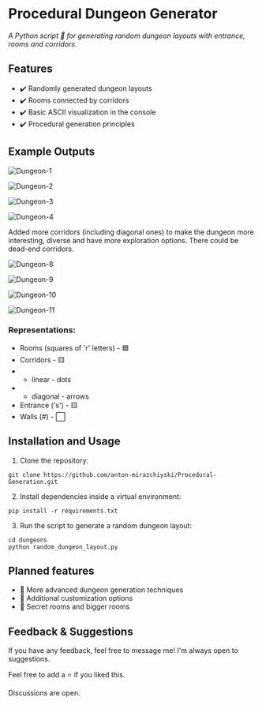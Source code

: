 # **Procedural Dungeon Generator**

_A Python script 🐍 for generating random dungeon layouts with entrance, rooms and corridors._


## Features

- ✔️ Randomly generated dungeon layouts
- ✔️ Rooms connected by corridors
- ✔️ Basic ASCII visualization in the console
- ✔️ Procedural generation principles


## Example Outputs

![Dungeon-1](https://github.com/user-attachments/assets/344caedb-8cae-46df-92e4-81a33f7f0aa7)


![Dungeon-2](https://github.com/user-attachments/assets/2999ce52-8e64-476c-8efb-90e448af4212)


![Dungeon-3](https://github.com/user-attachments/assets/ff49b12d-bd5e-4517-8685-611c99ed18d0)


![Dungeon-4](https://github.com/user-attachments/assets/0c9e5293-298b-42c7-987c-55fd3688eeb0)


Added more corridors (including diagonal ones) to make the dungeon more interesting, diverse and have more exploration options.
There could be dead-end corridors.


![Dungeon-8](https://github.com/user-attachments/assets/dddc9748-a362-421c-9e04-3fc99901908b)


![Dungeon-9](https://github.com/user-attachments/assets/7e849a63-b7d7-4f70-a07f-d8c0de616b3f)


![Dungeon-10](https://github.com/user-attachments/assets/a093cfc2-c68e-4ab7-b02a-9c23d3b3e50e)


![Dungeon-11](https://github.com/user-attachments/assets/d606bf21-7b15-435d-acfc-30369b7920df)


### Representations:

- Rooms (squares of 'r' letters) - 🟦
- Corridors - 🟨
-   - linear - dots
-   - diagonal - arrows
- Entrance ('s') - 🟨
- Walls (#) - ⬜


## Installation and Usage

1. Clone the repository:

```
git clone https://github.com/anton-mirazchiyski/Procedural-Generation.git
```

2. Install dependencies inside a virtual environment:

```
pip install -r requirements.txt
```

3. Run the script to generate a random dungeon layout:

```
cd dungeons
python random_dungeon_layout.py
```


## Planned features

- 🔹 More advanced dungeon generation techniques
- 🔹 Additional customization options
- 🔹 Secret rooms and bigger rooms

## Feedback & Suggestions

If you have any feedback, feel free to message me! I'm always open to suggestions.

Feel free to add a ⭐ if you liked this.

Discussions are open.
